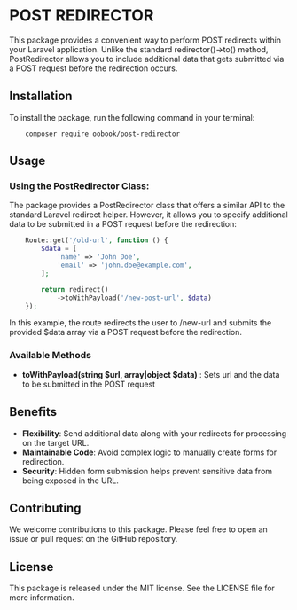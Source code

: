 # POST REDIRECTOR
This package provides a convenient way to perform POST redirects within your Laravel application.  Unlike the standard redirector()->to() method, PostRedirector allows you to include additional data that gets submitted via a POST request before the redirection occurs.

## Installation
To install the package, run the following command in your terminal:

```
    composer require oobook/post-redirector
```

## Usage

### Using the PostRedirector Class:


The package provides a PostRedirector class that offers a similar API to the standard Laravel redirect helper. However, it allows you to specify additional data to be submitted in a POST request before the redirection:

```php
    Route::get('/old-url', function () {
        $data = [
            'name' => 'John Doe',
            'email' => 'john.doe@example.com',
        ];

        return redirect()
            ->toWithPayload('/new-post-url', $data)
    });
```

In this example, the route redirects the user to /new-url and submits the provided $data array via a POST request before the redirection.

### Available Methods
- **toWithPayload(string $url, array|object $data)** : Sets url and the data to be submitted in the POST request

## Benefits

- **Flexibility**: Send additional data along with your redirects for processing on the target URL.
- **Maintainable Code**: Avoid complex logic to manually create forms for redirection.
- **Security**: Hidden form submission helps prevent sensitive data from being exposed in the URL.

## Contributing
We welcome contributions to this package. Please feel free to open an issue or pull request on the GitHub repository.

## License
This package is released under the MIT license. See the LICENSE file for more information.
